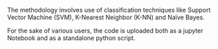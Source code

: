 

The methodology involves use of classification techniques like Support Vector Machine (SVM), K-Nearest Neighbor (K-NN) and Naïve Bayes.

For the sake of various users, the code is uploaded both as a jupyter Notebook and as a standalone python script.
